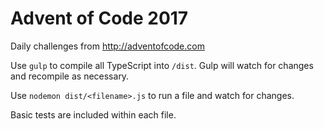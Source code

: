 # Advent of Code 2017
Daily challenges from http://adventofcode.com

Use `gulp` to compile all TypeScript into `/dist`. Gulp will watch for changes and recompile as necessary.

Use `nodemon dist/<filename>.js` to run a file and watch for changes.

Basic tests are included within each file.
